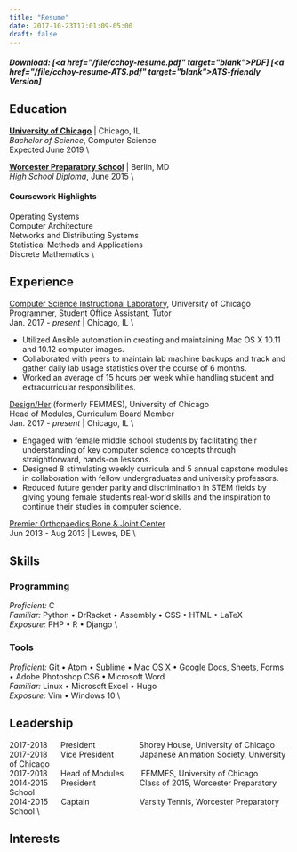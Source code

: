 ```yaml
---
title: "Resume"
date: 2017-10-23T17:01:09-05:00
draft: false
---
```


##### Download: \[<a href="/file/cchoy-resume.pdf" target="_blank"_>PDF</a>\] \[<a href="/file/cchoy-resume-ATS.pdf" target="_blank"_>ATS-friendly Version</a>\]   

## Education
**[University of Chicago](https://www.uchicago.edu/)** | Chicago, IL \
*Bachelor of Science*, Computer Science  \
Expected June 2019 \


**[Worcester Preparatory School](https://worcesterprep.org/)** | Berlin, MD \
*High School Diploma*, June 2015  \

#### Coursework Highlights
Operating Systems \
Computer Architecture \
Networks and Distributing Systems \
Statistical Methods and Applications \
Discrete Mathematics \

## Experience
[Computer Science Instructional Laboratory](https://csil.cs.uchicago.edu), University of Chicago \
Programmer, Student Office Assistant, Tutor \
Jan. 2017 - *present* | Chicago, IL \

* Utilized Ansible automation in creating and maintaining Mac OS X 10.11 and 10.12 computer images.
* Collaborated with peers to maintain lab machine backups and track and gather daily lab usage statistics over the course of 6 months.
* Worked an average of 15 hours per week while handling student and extracurricular responsibilities.

[Design/Her](http://femmes.io) (formerly FEMMES), University of Chicago \
Head of Modules, Curriculum Board Member \
Jan. 2017 - *present* | Chicago, IL \

* Engaged with female middle school students by facilitating their understanding of key computer science concepts through straightforward, hands-on lessons.
* Designed 8 stimulating weekly curricula and 5 annual capstone modules in collaboration with fellow undergraduates and university professors.
* Reduced future gender parity and discrimination in STEM fields by giving young female students real-world skills and the inspiration to continue their studies in computer science.

[Premier Orthopaedics Bone & Joint Center](http://www.delawarebonecare.com/) \
Jun 2013 - Aug 2013 | Lewes, DE \

## Skills
### Programming
*Proficient:* C \
*Familiar:* Python • DrRacket • Assembly • CSS • HTML • LaTeX\
*Exposure:*  PHP • R • Django \


### Tools
*Proficient:* Git • Atom • Sublime • Mac OS X • Google Docs, Sheets, Forms
• Adobe Photoshop CS6 • Microsoft Word \
*Familiar:*  Linux • Microsoft Excel • Hugo \
*Exposure:* Vim • Windows 10 \

## Leadership
2017-2018 &nbsp;&nbsp;&nbsp;&nbsp; President &nbsp;&nbsp;&nbsp;&nbsp;&nbsp;&nbsp;&nbsp;&nbsp;&nbsp;&nbsp;&nbsp;&nbsp;&nbsp;&nbsp;&nbsp;&nbsp;&nbsp;&nbsp; Shorey House, University of Chicago \
2017-2018 &nbsp;&nbsp;&nbsp;&nbsp; Vice President &nbsp;&nbsp;&nbsp;&nbsp;&nbsp;&nbsp;&nbsp;&nbsp;&nbsp;&nbsp; Japanese Animation Society, University of Chicago \
2017-2018 &nbsp;&nbsp;&nbsp;&nbsp; Head of Modules &nbsp;&nbsp;&nbsp;&nbsp;&nbsp;&nbsp; FEMMES, University of Chicago \
2014-2015 &nbsp;&nbsp;&nbsp;&nbsp; President &nbsp;&nbsp;&nbsp;&nbsp;&nbsp;&nbsp;&nbsp;&nbsp;&nbsp;&nbsp;&nbsp;&nbsp;&nbsp;&nbsp;&nbsp;&nbsp;&nbsp;&nbsp; Class of 2015, Worcester Preparatory School \
2014-2015 &nbsp;&nbsp;&nbsp;&nbsp; Captain &nbsp;&nbsp;&nbsp;&nbsp;&nbsp;&nbsp;&nbsp;&nbsp;&nbsp;&nbsp;&nbsp;&nbsp;&nbsp;&nbsp;&nbsp;&nbsp;&nbsp;&nbsp;&nbsp;&nbsp;&nbsp; Varsity Tennis, Worcester Preparatory School \

## Interests


<br>
